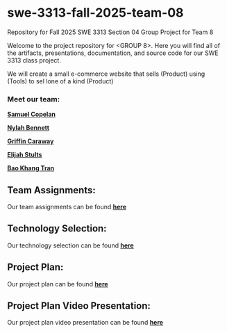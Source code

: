 # swe-3313-fall-2025-team-08
Repository for Fall 2025 SWE 3313 Section 04 Group Project for Team 8

Welcome to the project repository for <GROUP 8>. Here you will find all of the artifacts, presentations, documentation, and source code for our SWE 3313 class project.

We will create a small e-commerce website that sells (Product) using (Tools) to sel lone of a kind (Product)

### Meet our team:

 [**Samuel Copelan**](ProjectInfo/Resumes/SamuelCopelan.md)
 
 [**Nylah Bennett**]() 

 [**Griffin Caraway**]()

 [**Elijah Stults**]()

 [**Bao Khang Tran**]()

## Team Assignments:
Our team assignments can be found [**here**](ProjectInfo/TeamAssignments.md)
## Technology Selection:
Our technology selection can be found [**here**](ProjectInfo/TechnologySelection.md)
## Project Plan:
Our project plan can be found [**here**]()
## Project Plan Video Presentation:
Our project plan video presentation can be found [**here**]() 